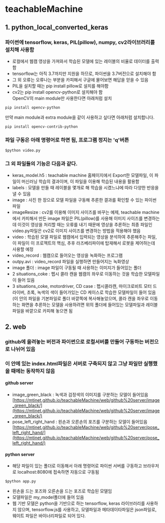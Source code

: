 # teachableMachine

## 1. python_local_converted_keras  
### 파이썬에 tensorflow, keras, PIL(pillow), numpy, cv2라이브러리를 설치해 사용함  
- 로컬에서 웹캠 영상을 가져와서 학습된 모델에 있는 레이블의 비율로 데이터를 출력함  
- tensorflow는 아직 3.7까지만 지원을 하므로, 파이썬을 3.7버전으로 설치해야 함  
- 그 외 오류는 오류나는 부분을 카피해서 구글에 물어보면 해답을 얻을 수 있음  
- PIL을 설치할 때는 pip install pillow로 설치를 해야함
- cv2는 pip install opencv-python로 설치해야 함  
OpenCV의 main module만 사용한다면 아래처럼 설치
```{.python} 
pip install opencv-python
```
만약 main module과 extra module을 같이 사용하고 싶다면 아래처럼 설치합니다.
```{.python} 
pip install opencv-contrib-python  
```

### 파일 구동은 아래 명령어로 하면 됨, 프로그램 정지는 'q'버튼  
```{.python}  
$python video.py  
```  
### 그 외 파일들의 기능은 다음과 같다.  
- keras_model.h5 : teachable machine 홈페이지에서 Export한 모델파일, 이 파일이 머신러닝 학습의 결과이며, 이 파일을 이용해 학습된 내용을 활용함  
- labels : 모델을 만들 때 레이블을 몇개로 해 학습을 시켰느냐에 따라 다양한 반응을 낼 수 있음  
- image : 사진 한 장으로 모델 파일을 구동해 추론한 결과를 확인할 수 있는 파이썬 파일  
- imageResize : cv2를 이용해 이미지 사이즈를 바꾸는 예제, teachable machine에서 카피해서 만든 image 파일은 PIL(pillow)를 사용해 이미지 사이즈를 변경하는데 이것이 영상을 처리할 때는 오류를 내기 때문에 영상을 추론하는 최종 파일인 video.py파일은 cv2로 이미지 사이즈를 변경하는 방법을 적용해야 했음  
- video : 학습된 모델 파일로 웹캠에서 입력되는 영상을 분석하여 추론해주는 파일, 이 파일이 이 프로젝트의 핵심, 추후 라즈베리파이에 탑재해서 로봇을 제어하는데 사용할 예정  
- video_record : 웹캠으로 들어오는 영상을 녹화하는 프로그램  
- outpy.avi : video_record 파일을 실행하면 만들어지는 녹화영상  
- image 폴더 : image 파일이 구동될 때 사용하는 이미지가 들어있는 폴더  
- 2 situations_coke : 펩시 콜라 캔을 웹캠의 좌우로 이동하는 것을 학습한 모델파일이 들어 있음  
- 3 situations_coke, motordriver, CD case : 펩시콜라캔, 마이크로비트 모터 드라이버, 초록, 녹색의 색이 들어가있는 CD 케이스로 학습한 모델파일이 들어 있음(이 안의 파일을 기본파일로 폴더 바깥쪽에 복사해놓았으며, 콜라 캔을 좌우로 이동하는 화면을 추론하는 모델을 사용하려면 위의 폴더에 들어있는 모델파일과 레이블 파일을 바깥으로 카피해 놓으면 됨  

## 2. web  
### github에 올려놓는 버전과 파이썬으로 로컬서버를 만들어 구동하는 버전으로 나뉘어 있음
### 이 안에 있는 index.html파일은 서버로 구축되지 않고 그냥 파일만 실행했을 때에는 동작하지 않음  
#### github server  
- image_green_black : 녹색과 검정색의 이미지를 구분하는 모델이 들어있음  
[https://mtinet.github.io/teachableMachine/web/github%20server/image_green_black/](https://mtinet.github.io/teachableMachine/web/github%20server/image_green_black/)  
- pose_left_right_hand : 왼손과 오른손의 포즈를 구분하는 모델이 들어있음  
[https://mtinet.github.io/teachableMachine/web/github%20server/pose_left_right_hand/](https://mtinet.github.io/teachableMachine/web/github%20server/pose_left_right_hand/)  
#### python server  
- 해당 파일이 있는 폴더로 이동해서 아래 명령어로 파이썬 서버를 구동하고 브라우저로 localhost:8080에 접속하면 자동으로 구동됨  
```{.python}  
$python app.py  
```  
- 왼손을 드는 포즈와 오른손을 드는 포즈로 학습된 모델임  
- 모델파일은 my_model폴더에 들어 있음  
- 웹 기반 모델은 python을 기반으로 하는 tensorflow, keras 라이브러리를 사용하지 않으며, tensorflow.js를 사용하고, 모델파일과 메타데이타파일은 json파일로, 웨이트 파일은 바이너리파일로 되어 있다.  
